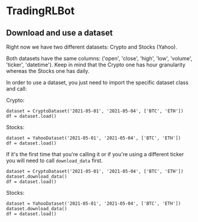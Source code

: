 # TradingRLBot

## Download and use a dataset
Right now we have two different datasets: Crypto and Stocks (Yahoo).

Both datasets have the same columns: ('open', 'close', 'high', 'low', 'volume', 'ticker', 'datetime').
Keep in mind that the Crypto one has hour granularity whereas the Stocks one has daily.

In order to use a dataset, you just need to import the specific dataset class
and call:

Crypto:
```
dataset = CryptoDataset('2021-05-01', '2021-05-04', ['BTC', 'ETH'])
df = dataset.load()
```

Stocks:
```
dataset = YahooDataset('2021-05-01', '2021-05-04', ['BTC', 'ETH'])
df = dataset.load()
```

If it's the first time that you're calling it or if you're using a different ticker
you will need to call ```download_data``` first.

```
dataset = CryptoDataset('2021-05-01', '2021-05-04', ['BTC', 'ETH'])
dataset.download_data()
df = dataset.load()
```

Stocks:
```
dataset = YahooDataset('2021-05-01', '2021-05-04', ['BTC', 'ETH'])
dataset.download_data()
df = dataset.load()
```